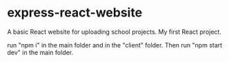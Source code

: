 # express-react-website
A basic React website for uploading school projects. My first React project.

run "npm i" in the main folder and in the "client" folder.
Then run "npm start dev" in the main folder.
